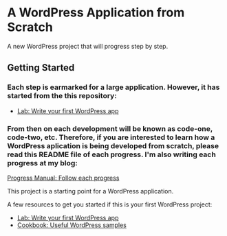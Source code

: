 # A WordPress Application from Scratch

A new WordPress project that will progress step by step.

## Getting Started

### Each step is earmarked for a large application. However, it has started from the this repository:

- [Lab: Write your first WordPress app](https://github.com/sanjibsinha/codeschool/tree/main/wp-content/themes/codeschool-theme)

### From then on each development will be known as code-one, code-two, etc. Therefore, if you are interested to learn how a WordPress aplication is being developed from scratch, please read this README file of each progress. I'm also writing each progress at my blog: 

[Progress Manual: Follow each progress](https://sanjibsinha.com/category/php/)

This project is a starting point for a WordPress application.

A few resources to get you started if this is your first WordPress project:

- [Lab: Write your first WordPress app](https://wordpress.org)
- [Cookbook: Useful WordPress samples](https://sanjibsinha.com)
